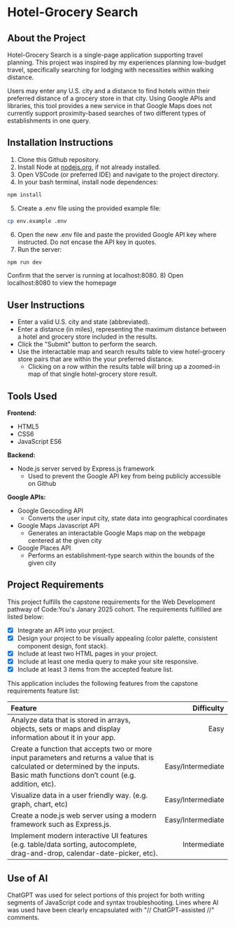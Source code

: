 # Hotel-Grocery Search

## About the Project

Hotel-Grocery Search is a single-page application supporting travel planning. This project was inspired by my experiences planning low-budget travel, specifically searching for lodging with necessities within walking distance.

Users may enter any U.S. city and a distance to find hotels within their preferred distance of a grocery store in that city. Using Google APIs and libraries, this tool provides a new service in that Google Maps does not currently support proximity-based searches of two different types of establishments in one query.

## Installation Instructions

1) Clone this Github repository.
3) Install Node at [nodejs.org](https://nodejs.org/en), if not already installed.
2) Open VSCode (or preferred IDE) and navigate to the project directory.
4) In your bash terminal, install node dependences:
```bash
npm install
```
5) Create a .env file using the provided example file:
```bash
cp env.example .env
```
6) Open the new .env file and paste the provided Google API key where instructed. Do not encase the API key in quotes.
7) Run the server:
```bash
npm run dev
```
Confirm that the server is running at localhost:8080.
8) Open localhost:8080 to view the homepage

## User Instructions

* Enter a valid U.S. city and state (abbreviated).
* Enter a distance (in miles), representing the maximum distance between a hotel and grocery store included in the results.
* Click the "Submit" button to perform the search.
* Use the interactable map and search results table to view hotel-grocery store pairs that are within the your preferred distance.
  * Clicking on a row within the results table will bring up a zoomed-in map of that single hotel-grocery store result.

## Tools Used

**Frontend:**

* HTML5
* CSS6
* JavaScript ES6

**Backend:**

* Node.js server served by Express.js framework
  * Used to prevent the Google API key from being publicly accessible on Github

**Google APIs:**

* Google Geocoding API
  * Converts the user input city, state data into geographical coordinates
* Google Maps Javascript API
  * Generates an interactable Google Maps map on the webpage centered at the given city
* Google Places API
  * Performs an establishment-type search within the bounds of the given city

## Project Requirements

This project fulfills the capstone requirements for the Web Development pathway of Code:You's Janary 2025 cohort. The requirements fulfilled are listed below:

- [x] Integrate an API into your project.
- [x] Design your project to be visually appealing (color palette, consistent component design, font stack).
- [x] Include at least two HTML pages in your project.
- [x] Include at least one media query to make your site responsive.
- [x] Include at least 3 items from the accepted feature list.

This application includes the following features from the capstone requirements feature list:

| Feature | Difficulty |
| :------- | --------: |
| Analyze data that is stored in arrays, objects, sets or maps and display information about it in your app.     | Easy     |
| Create a function that accepts two or more input parameters and returns a value that is calculated or determined by the inputs.  Basic math functions don’t count (e.g. addition, etc).   | Easy/Intermediate   |
| Visualize data in a user friendly way. (e.g. graph, chart, etc)     | Easy/Intermediate     |
| Create a node.js web server using a modern framework such as Express.js.    | Easy/Intermediate     |
| Implement modern interactive UI features (e.g. table/data sorting, autocomplete, drag-and-drop, calendar-date-picker, etc).   | Intermediate     |

## Use of AI

ChatGPT was used for select portions of this project for both writing segments of JavaScript code and syntax troubleshooting. Lines where AI was used have been clearly encapsulated with "// ChatGPT-assisted //" comments.